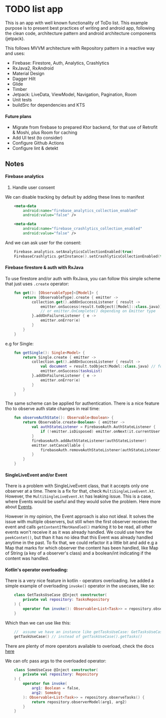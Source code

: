 # TODO list app

This is an app with well known functionality of ToDo list. This example
purpose is to present best practices of writing and android app,
following the clean code, architecture pattern and android architecture
components (jetpack).

This follows MVVM architecture with Repository pattern in a reactive way
and uses:
- Firebase: Firestore, Auth, Analytics, Crashlytics
- RxJava2, RxAndroid
- Material Design
- Dagger Hilt
- Glide
- Timber
- Jetpack: LiveData, ViewModel, Navigation, Pagination, Room
- Unit tests
- buildSrc for dependencies and KTS

#### Future plans
- Migrate from firebase to prepared Ktor backend, for that use of
  Retrofit & Moshi, plus Room for caching
- Add UI test (to consider)
- Configure Github Actions
- Configure lint & detekt


## Notes

#### Firebase analytics

1. Handle user consent

We can disable tracking by default by adding these lines to manifest

```xml
    <meta-data
        android:name="firebase_analytics_collection_enabled"
        android:value="false" />

    <meta-data
        android:name="firebase_crashlytics_collection_enabled"
        android:value="false" />
```
And we can ask user for the consent:

```kotlin
    Firebase.analytics.setAnalyticsCollectionEnabled(true)
    FirebaseCrashlytics.getInstance().setCrashlyticsCollectionEnabled(true)
```

#### Firebase firestore & auth with RxJava

To use firestore and/or auth with RxJava, you can follow this simple scheme that just uses `.create` operator:

```kotlin
    fun get(): [ObservableType]<[Model]> {
        return [ObservableType].create { emitter ->
            collection.get().addOnSuccessListener { result ->
                emitter.onSuccess(result.toObject([Model]::class.java))
                // or emitter.OnComplete() depending on Emitter type
            }.addOnFailureListener { e ->
                emitter.onError(e)
            }
        }
    }
```

e.g for Single:

```kotlin
    fun getSingle(): Single<Model> {
        return Single.create { emitter ->
            collection.get().addOnSuccessListener { result ->
                val document = result.toObject(Model::class.java) // for list: [.toObjects]
                emitter.onSuccess(tasksList)
            }.addOnFailureListener { e ->
                emitter.onError(e)
            }
        }
    }
```

The same scheme can be applied for authentication. There is a nice feature tho to observe auth state changes in real time:

```kotlin
    fun observeAuthState(): Observable<Boolean> {
        return Observable.create<Boolean> { emitter ->
            val authStateListener = FirebaseAuth.AuthStateListener {
                if (!emitter.isDisposed) emitter.onNext(it.currentUser != null)
            }
            firebaseAuth.addAuthStateListener(authStateListener)
            emitter.setCancellable {
                firebaseAuth.removeAuthStateListener(authStateListener)
            }
        }
    }
```

#### SingleLiveEvent and/or Event

There is a problem with SingleLiveEvent class, that it accepts only one observer at a time. There is a fix for that, check `MultiSingleLiveEvent.kt`.
However, the `MultiSingleLiveEvent.kt` has leaking issue. This is a case, where Events would be useful and they would solve the problem. Here more about
[Events](https://medium.com/androiddevelopers/livedata-with-snackbar-navigation-and-other-events-the-singleliveevent-case-ac2622673150).

However in my opinion, the Event approach is also not ideal. It solves the issue with multiple observers, but still when the first observer receives the
event and calls `getContentIfNotHandled()` marking it to be read, all other events won't receive it as it was already handled. We could use here the `peekContet()`, but
than it has no idea that this Event was already handled anytime in the past. To fix that, we could refactor it a little bit and add e.g a Map that marks for which
observer the content has been handled, like Map of String (a key of a observer's class) and a boolean/int indicating if the content was handled.

#### Kotlin's operator overloading:
There is a very nice feature in kotlin - operators overloading. Ive added a simple example of overloading `invoke()` operator in the usecases, like so:

```kotlin
    class GetTasksUseCase @Inject constructor(
        private val repository: TasksRepository
    ) {    
        operator fun invoke(): Observable<List<Task>> = repository.observeTasks()
    }
```

Which than we can use like this:

```kotlin
    //  assume we have an instance like getTasksUseCase: GetTasksUseCase
    getTaskUseCase() // instead of getTaskUseCase().getTasks()
```
There are plenty of more operators available to overload, check the docs [here](https://kotlinlang.org/docs/reference/operator-overloading.html)

We can ofc pass args to the overloaded operator:

```kotlin
    class SomeUseCase @Inject constructor(
        private val repository: Repository
    ) {    
        operator fun invoke(
            arg1: Boolean = false,
            arg2: SomeArg
        ): Observable<List<Task>> = repository.observeTasks() {
            return repository.observerModel(arg1, arg2)
        }
    }
```
